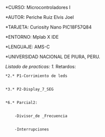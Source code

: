 *CURSO: Microcontroladores I


*AUTOR: Periche Ruiz Elvis Joel


*TARJETA: Curiosity Nano PIC18F57Q84


*ENTORNO: Mplab X IDE


*LENGUAJE: AMS-C


*UNIVERSIDAD NACIONAL DE PIURA, PERU.


*Listado de practicas:*
	*1.* Retardos:
	
	
	*2.* P1-Corrimiento de leds
	
	
	*3.* P2-Display_7_SEG
	
	
	*6.* Parcial2:
	
	
		-Divisor_de _Frecuencia
		
		
		-Interrupciones
